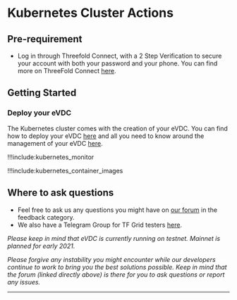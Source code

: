 # Kubernetes Cluster Actions

## Pre-requirement

- Log in through Threefold Connect, with a 2 Step Verification to secure your account with both your password and your phone. You can find more on ThreeFold Connect [here](threefold_connect).

## Getting Started 

### Deploy your eVDC

The Kubernetes cluster comes with the creation of your eVDC. You can find how to deploy your eVDC [here](evdc) and all you need to know around the management of your eVDC [here](evdc_getting_started).

!!!include:kubernetes_monitor

!!!include:kubernetes_container_images

## Where to ask questions

- Feel free to ask us any questions you might have on [our forum](https://forum.threefold.io) in the feedback category.
- We also have a Telegram Group for TF Grid testers [here](https://t.me/joinchat/BwOvOxxgK59GmRoZ2_sM0w).

*Please keep in mind that eVDC is currently running on testnet. Mainnet is planned for early 2021.*

*Please forgive any instability you might encounter while our developers continue to work to bring you the best solutions possible. Keep in mind that the forum (linked directly above) is there for you to ask questions or report any issues.*

---- 